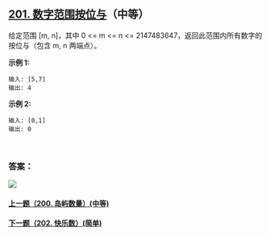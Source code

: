 ## [201. 数字范围按位与](https://leetcode-cn.com/problems/bitwise-and-of-numbers-range/)（中等）

给定范围 [m, n]，其中 0 <= m <= n <= 2147483647，返回此范围内所有数字的按位与（包含 m, n 两端点）。

**示例 1:** 

```
输入: [5,7]
输出: 4
```

**示例 2:**

```
输入: [0,1]
输出: 0
```

<br/>

### 答案：











![](https://img-blog.csdnimg.cn/20200807155236311.png)

#### [上一题（200. 岛屿数量）(中等)](https://github.com/sdwwld/leetCode/blob/master/src/main/java/com/wld/java/leetcode/leetCode0200.md)

#### [下一题（202. 快乐数）(简单)](https://github.com/sdwwld/leetCode/blob/master/src/main/java/com/wld/java/leetcode/leetCode0202.md)